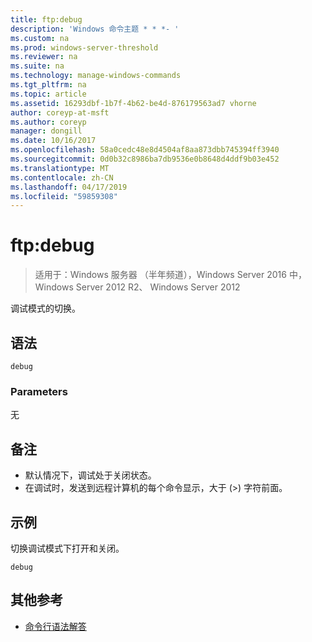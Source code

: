 ```yaml
---
title: ftp:debug
description: 'Windows 命令主题 * * *- '
ms.custom: na
ms.prod: windows-server-threshold
ms.reviewer: na
ms.suite: na
ms.technology: manage-windows-commands
ms.tgt_pltfrm: na
ms.topic: article
ms.assetid: 16293dbf-1b7f-4b62-be4d-876179563ad7 vhorne
author: coreyp-at-msft
ms.author: coreyp
manager: dongill
ms.date: 10/16/2017
ms.openlocfilehash: 58a0cedc48e8d4504af8aa873dbb745394ff3940
ms.sourcegitcommit: 0d0b32c8986ba7db9536e0b8648d4ddf9b03e452
ms.translationtype: MT
ms.contentlocale: zh-CN
ms.lasthandoff: 04/17/2019
ms.locfileid: "59859308"
---
```

# <a name="ftpdebug"></a>ftp:debug

>适用于：Windows 服务器 （半年频道），Windows Server 2016 中，Windows Server 2012 R2、 Windows Server 2012

调试模式的切换。   
## <a name="syntax"></a>语法  
```  
debug  
```  
### <a name="parameters"></a>Parameters  
无  
## <a name="remarks"></a>备注  
-   默认情况下，调试处于关闭状态。  
-   在调试时，发送到远程计算机的每个命令显示，大于 (>) 字符前面。  
## <a name="BKMK_Examples"></a>示例  
切换调试模式下打开和关闭。  
```  
debug  
```  
## <a name="additional-references"></a>其他参考  
-   [命令行语法解答](command-line-syntax-key.md)  
